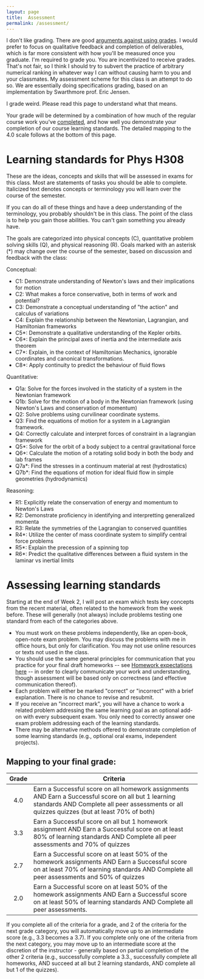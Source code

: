 ```yaml
---
layout: page 
title:  Assessment
permalink: /assessment/
---
```


I don't like grading. There are good [arguments against using grades](https://www.alfiekohn.org/article/case-grades/). 
I would prefer to focus on qualitative feedback and completion of deliverables, which is far more consistent with how you'll be measured once you graduate.
I'm required to grade you. You are incentivized to receive grades.
That's not fair, so I think I should try to subvert the practice of arbitrary numerical ranking in whatever way I can without causing harm to you and your classmates.
My assessment scheme for this class is an attempt to do so.
We are essentially doing specifications grading, based on an implementation by Swarthmore prof. Eric Jensen.

I grade weird.  Please read this page to understand what that means.

Your grade will be determined by a combination of how much of the regular course work you've [completed](/PhysH308/writeup), and how well you demonstrate your completion
of our course learning standards.  The detailed mapping to the 4.0 scale follows at the bottom of this page.


# Learning standards for Phys H308
These are the ideas, concepts and skills that will be assessed in exams for this class.
Most are statements of tasks you should be able to complete. 
Italicized text denotes concepts or terminology you will learn over the course of the semester.

If you can do all of these things and have a deep understanding of the terminology, you probably shouldn't be in this class.
The point of the class is to help you gain those abilities.  You can't gain something you already have.

The goals are categorized into physical concepts (C), quantitative problem solving skills (Q), and physical reasoning (R).  Goals marked with an asterisk (*) may change over the course of the semester, based on discussion and feedback with the class:

Conceptual:
 - C1: Demonstrate understanding of Newton's laws and their implications for motion
 - C2: What makes a force conservative, both in terms of work and potential?
 - C3: Demonstrate a conceptual understanding of "the action" and calculus of variations
 - C4: Explain the relationship between the Newtonian, Lagrangian, and Hamiltonian frameworks
 - C5*: Demonstrate a qualitative understanding of the Kepler orbits.
 - C6*: Explain the principal axes of inertia and the intermediate axis theorem 
 - C7*: Explain, in the context of Hamiltonian Mechanics, ignorable coordinates and canonical transformations.
 - C8*: Apply continuity to predict the behaviour of fluid flows
 
Quantitative:
 - Q1a: Solve for the forces involved in the staticity of a system in the Newtonian framework 
 - Q1b: Solve for the motion of a body in the Newtonian framework (using Newton's Laws and conservation of momentum)
 - Q2: Solve problems using curvilinear coordinate systems.
 - Q3: Find the equations of motion for a system in a Lagrangian framework.
 - Q4: Correctly calculate and interpret forces of constraint in a lagrangian framework
 - Q5*: Solve for the orbit of a body subject to a central gravitational force
 - Q6*: Calculate the motion of a rotating solid body in both the body and lab frames 
 - Q7a*: Find the stresses in a continuum material at rest (hydrostatics)
 - Q7b*: Find the equations of motion for ideal fluid flow in simple geometries (hydrodynamics)
 
Reasoning:
 - R1: Explicitly relate the conservation of energy and momentum to Newton's Laws
 - R2: Demonstrate proficiency in identifying and interpretting generalized momenta
 - R3: Relate the symmetries of the Lagrangian to conserved quantities
 - R4*: Utilize the center of mass coordinate system to simplify central force problems
 - R5*: Explain the precession of a spinning top
 - R6*: Predict the qualitative differences between a fluid system in the laminar vs inertial limits
 

# Assessing learning standards
Starting at the end of Week 2, I will post an exam which tests key concepts from the recent material,
often related to the homework from the week before. These will generally (not always) include problems testing one
standard from each of the categories above.
 - You must work on these problems independently, like an open-book, open-note exam problem. You may discuss the
 problems with me in office hours, but only for clarification. You may not use online resources or texts not used in the class.
 - You should use the same general principles for communication that you practice for your final draft homeworks -- 
 see [Homework expectations here](PhysH308/writeup) -- in order to clearly communicate your work and understanding, though assessment
 will be based only on correctness (and effective communication thereof).
 - Each problem will either be marked "correct" or "incorrect" with a brief explanation. There is no chance to revise and resubmit.
 - If you receive an "incorrect mark", you will have a chance to work a related problem addressing the same learning goal as an optional add-on
 with every subsequent exam. You only need to correctly answer one exam problem addressing each of the learning standards.
 - There may be alternative methods offered to demonstrate completion of some learning standards (e.g., optional oral exams, independent projects). 

## Mapping to your final grade:

| Grade | Criteria                                                                                                                                                                                   |
|:-----:|--------------------------------------------------------------------------------------------------------------------------------------------------------------------------------------------|
|  4.0  | Earn a Successful score on all homework assignments AND Earn a Successful score on all but 1 learning standards AND Complete all peer assessments or all quizzes quizzes (but at least 70% of both)                              |
|  3.3  | Earn a Successful score on all but 1 homework assignment AND Earn a Successful score on at least 80% of learning standards AND Complete all peer assessments and 70% of quizzes            |
|  2.7  | Earn a Successful score on at least 50% of the homework assignments AND Earn a Successful score on at least 70% of learning standards AND Complete all peer assessments and 50% of quizzes |
|  2.0  | Earn a Successful score on at least 50% of the homework assignments AND Earn a Successful score on at least 50% of learning standards AND Complete all peer assessments.                   |

If you complete all of the criteria for a grade, and 2 of the criteria for the next grade category, you will automatically move up to an intermediate score (e.g., 3.3 becomes a 3.7).
If you complete only one of the criteria from the next category, you may move up to an intermediate score at the discretion of the instructor - generally based on partial completion of the other 2 criteria
(e.g., successfully complete a 3.3., successfully complete all homeworks, AND succeed at all but 2 learning standards, AND complete all but 1 of the quizzes).
